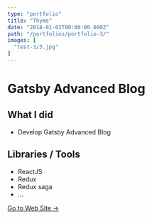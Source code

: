 ```yaml
---
type: "portfolio"
title: "Thyme"
date: "2018-01-03T00:00:00.000Z"
path: "/portfolios/portfolio-3/"
images: [
  "test-3/3.jpg"
]
---
```


# Gatsby Advanced Blog

## What I did
- Develop Gatsby Advanced Blog

## Libraries / Tools
- ReactJS
- Redux
- Redux saga
- ...

[Go to Web Site →](https://github.com/wonism/gatsby-advanced-blog)
